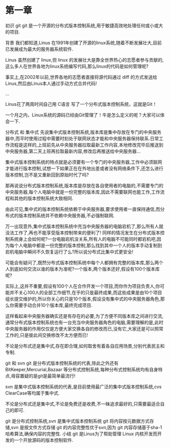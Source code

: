 # 第一章
初识 git
git 是一个开源的分布式版本控制系统,用于敏捷高效地处理任何或小或大的项目.

背景
我们都知道,Linus 在1991年创建了开源的linux系统,随着不断发展壮大,目前已发展成为最大的服务器系统软件.

Linus 虽然创建了 linux,但 linux 的发展壮大是靠全世界热心的志愿者参与贡献的,这么多人在世界各地为linux系统编写代码,那么linux的代码是如何管理呢?

事实上,在2002年以前,世界各地的志愿者直接将源代码通过 diff 的方式发送给Linus,然后由Linus本人通过手动方式合并代码!

...

Linus花了两周时间自己用 C语言 写了一个分布式版本控制系统，这就是Git！

一个月之内，Linux系统的源码已经由Git管理了！牛是怎么定义的呢？大家可以体会一下.

分布式 和 集中式
先说集中式版本控制系统,版本库是集中存放在专门的中央服务器中,而平时使用过程中需要时刻处于联网状态才能和中央服务器保持联系.日常工作流程是这样的,上班前先从中央服务器拉取最新工作内容,本地修改完毕后推送到中央服务器,第二天上班再拉取最新内容,修改后再推送给中央服务器...

集中式版本控制系统的特点就是必须要有一个专门的中央服务器,工作中必须联网才能进行版本控制,试想一下如果正在在外地出差或者没有网络条件下,还怎么进行版本控制,岂不是又重新回到原始时代了吗?

那再说说分布式版本控制系统,版本库是存放在各自使用者的电脑的,不需要专门的中央服务器,每个人电脑中就是一份完整的版本库,因此不需要联网也能工作,工作流程和其他的版本控制系统大致相同.

由此可见,集中式的版本控制系统依赖于中央服务器,要求使用者一直保持通信,而分布式的版本控制系统并不依赖中央服务器,不必强制联网.

万一出现意外,集中式版本控制系统中充当中央服务器的电脑宕机了,那么所有人就没法工作了,再也不能享受版本控制带来的便利了! 同样的情况发生在分布式版本控制系统身上会如何呢?一台电脑宕机没关系,所有人的电脑不可能同时都宕机吧,因为每个人电脑中都是一份完整的版本控制,那么找到其中一个人的版本手动复制到宕机电脑中瞬间不久恢复运行了么?所以说分布式比集中式更安全!

可能会有疑问了,既然分布式版本控制系统中每个人都拥有完整的版本库,那么两个人到底如何交流以谁的版本为准呢?一个版本,两个版本还好,假设有100个版本库呢?

实际上,这并不重要,假设有100个人在合作开发一个项目,而你作为项目负责人,你可能并不关心100人的全部工作细节,在乎的只是最终成果,而这些成果是由10个项目组长提交维护的,所以你关心的只是10个版本,假设没有集中式的中央服务器角色,那么你需要手动合并10个版本库,最终完成项目.

这样看起来中央服务器确实还是有存在的必要,为了方便不同版本库之间进行交流,通常分布式版本控制系统也有一台充当中央服务器角色的电脑,需要理解的是,此时中央服务器的作用仅仅是方便大家交换各自的修改而已,没有它,大家还是可以照常工作的,只是彼此间交换修改不太方便而已!

不论是分布式还是集中式,存在即合理,如何取舍有着各自应用场景,分别代表民主和专制.

git 和 svn
git 是分布式版本控制系统的代表,除此之外还有BitKeeper,Mercurial,Bazaar 等分布式控制系统,每种分布式控制系统均有自身特点,毋容置疑的是git是最简单最流行!

svn 是集中式版本控制系统的代表,是目前使用最广泛的集中式版本控制系统,cvs ClearCase等均属于集中式.

不论是分布式还是集中式,不论是免费还是收费,不一昧追求最好的,只需要最适合自己的即可.

git 是分布式控制系统,svn 是集中式版本控制系统
git 将内容按元数据方式存储,svn 是按文件方式存储
git 的内容完整性优于svn,因为 git 内容存储基于sha-1哈希算法,确保内容的完整性.
小结
git 是Linus为了帮助管理 Linux 内核开发而开发的一个开放源码的版本控制软件.

